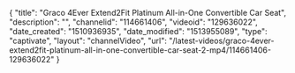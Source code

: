 {
    "title": "Graco 4Ever Extend2Fit Platinum All-in-One Convertible Car Seat",
    "description": "",
    "channelid": "114661406",
    "videoid": "129636022",
    "date_created": "1510936935",
    "date_modified": "1513955089",
    "type": "captivate",
    "layout": "channelVideo",
    "url": "\/latest-videos\/graco-4ever-extend2fit-platinum-all-in-one-convertible-car-seat-2-mp4\/114661406-129636022"
}